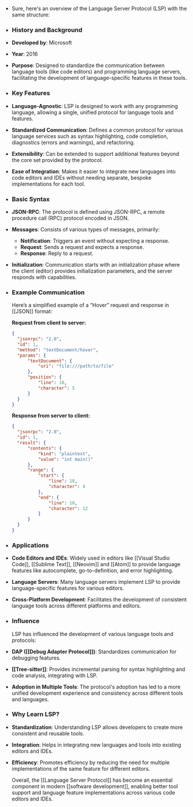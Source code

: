 - Sure, here's an overview of the Language Server Protocol (LSP) with the same structure:
- ### **History and Background**
- **Developed by**: Microsoft
- **Year**: 2016
- **Purpose**: Designed to standardize the communication between language tools (like code editors) and programming language servers, facilitating the development of language-specific features in these tools.
- ### **Key Features**
- **Language-Agnostic**: LSP is designed to work with any programming language, allowing a single, unified protocol for language tools and features.
- **Standardized Communication**: Defines a common protocol for various language services such as syntax highlighting, code completion, diagnostics (errors and warnings), and refactoring.
- **Extensibility**: Can be extended to support additional features beyond the core set provided by the protocol.
- **Ease of Integration**: Makes it easier to integrate new languages into code editors and IDEs without needing separate, bespoke implementations for each tool.
- ### **Basic Syntax**
- **JSON-RPC**: The protocol is defined using JSON-RPC, a remote procedure call (RPC) protocol encoded in JSON.
- **Messages**: Consists of various types of messages, primarily:
	- **Notification**: Triggers an event without expecting a response.
	- **Request**: Sends a request and expects a response.
	- **Response**: Reply to a request.
- **Initialization**: Communication starts with an initialization phase where the client (editor) provides initialization parameters, and the server responds with capabilities.
- ### **Example Communication**
  
  Here’s a simplified example of a “Hover” request and response in [[JSON]] format:
  
  **Request from client to server:**
  
  ```json
  {
    "jsonrpc": "2.0",
    "id": 1,
    "method": "textDocument/hover",
    "params": {
        "textDocument": {
            "uri": "file:///path/to/file"
        },
        "position": {
            "line": 10,
            "character": 5
        }
    }
  }
  ```
  
  **Response from server to client:**
  
  ```json
  {
    "jsonrpc": "2.0",
    "id": 1,
    "result": {
        "contents": {
            "kind": "plaintext",
            "value": "int main()"
        },
        "range": {
            "start": {
                "line": 10,
                "character": 4
            },
            "end": {
                "line": 10,
                "character": 12
            }
        }
    }
  }
  ```
- ### **Applications**
- **Code Editors and IDEs**: Widely used in editors like [[Visual Studio Code]], [[Sublime Text]], [[Neovim]] and [[Atom]] to provide language features like autocomplete, go-to-definition, and error highlighting.
- **Language Servers**: Many language servers implement LSP to provide language-specific features for various editors.
- **Cross-Platform Development**: Facilitates the development of consistent language tools across different platforms and editors.
- ### **Influence**
  
  LSP has influenced the development of various language tools and protocols:
- **DAP ([[Debug Adapter Protocol]])**: Standardizes communication for debugging features.
- **[[Tree-sitter]]**: Provides incremental parsing for syntax highlighting and code analysis, integrating with LSP.
- **Adoption in Multiple Tools**: The protocol's adoption has led to a more unified development experience and consistency across different tools and languages.
- ### **Why Learn LSP?**
- **Standardization**: Understanding LSP allows developers to create more consistent and reusable tools.
- **Integration**: Helps in integrating new languages and tools into existing editors and IDEs.
- **Efficiency**: Promotes efficiency by reducing the need for multiple implementations of the same feature for different editors.
  
  Overall, the [[Language Server Protocol]] has become an essential component in modern [[software development]], enabling better tool support and language feature implementations across various code editors and IDEs.